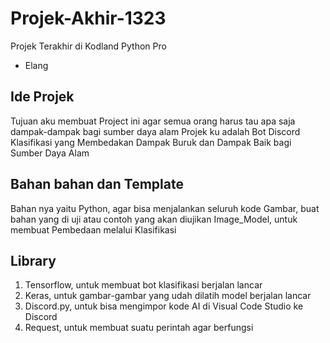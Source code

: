 # Projek-Akhir-1323
Projek Terakhir di Kodland Python Pro
- Elang
## Ide Projek
Tujuan aku membuat Project ini agar semua orang harus tau apa saja dampak-dampak bagi sumber daya alam
Projek ku adalah Bot Discord Klasifikasi yang Membedakan Dampak Buruk dan Dampak Baik bagi Sumber Daya Alam
## Bahan bahan dan Template
Bahan nya yaitu 
Python, agar bisa menjalankan seluruh kode
Gambar, buat bahan yang di uji atau contoh yang akan diujikan
Image_Model, untuk membuat Pembedaan melalui Klasifikasi
## Library
1. Tensorflow, untuk membuat bot klasifikasi berjalan lancar
2. Keras, untuk gambar-gambar yang udah dilatih model berjalan lancar
3. Discord.py, untuk bisa mengimpor kode AI di Visual Code Studio ke Discord
4. Request, untuk membuat suatu perintah agar berfungsi

